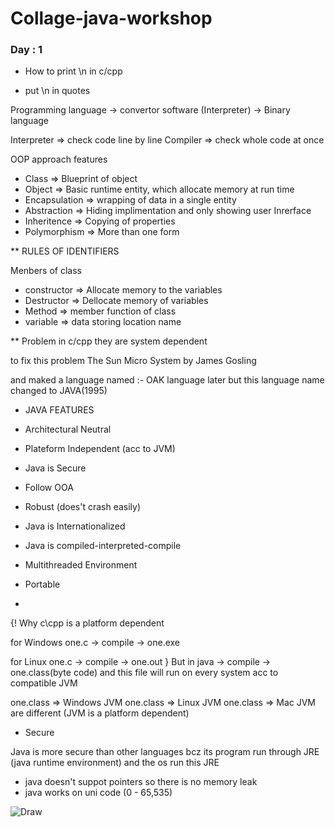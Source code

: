# Collage-java-workshop

### Day : 1

- How to print \n in c/cpp
* put \\n in quotes

Programming language -> convertor software (Interpreter) -> Binary language

Interpreter => check code line by line 
Compiler => check whole code at once

OOP approach features
* Class => Blueprint of object
* Object => Basic runtime entity, which allocate memory at run time
* Encapsulation => wrapping of data in a single entity
* Abstraction => Hiding implimentation and only showing user Inrerface
* Inheritence => Copying of properties
* Polymorphism => More than one form

** RULES OF IDENTIFIERS

Menbers of class

* constructor => Allocate memory to the variables
* Destructor => Dellocate memory of variables
* Method => member function of class
* variable => data storing location name

** Problem in c/cpp
they are system dependent 

to fix this problem 
The Sun Micro System
by James Gosling

and maked a language named :- OAK language
later but this language name changed to JAVA(1995)

* JAVA FEATURES

*   Architectural Neutral
*   Plateform Independent (acc to JVM)
*   Java is Secure
*   Follow OOA 
*   Robust (does't crash easily)
*   Java is Internationalized
*   Java is compiled-interpreted-compile
*   Multithreaded Environment
*   Portable
*   

{! Why c\cpp is a platform dependent

for Windows  one.c -> compile -> one.exe

for Linux  one.c -> compile -> one.out
}
But in java -> compile -> one.class(byte code) and this file will run on every system
acc to compatible JVM

one.class => Windows JVM
one.class => Linux JVM
one.class => Mac JVM
are different (JVM is a platform dependent)

* Secure

Java is more secure than other languages bcz its program run through JRE (java runtime environment) and the os run this JRE 

* java doesn't suppot pointers so there is no memory leak
* java works on uni code (0 - 65,535)

![Draw](README.m\725a2eec-b344-88f1-5a9b-1041a4e7695e.svg)




